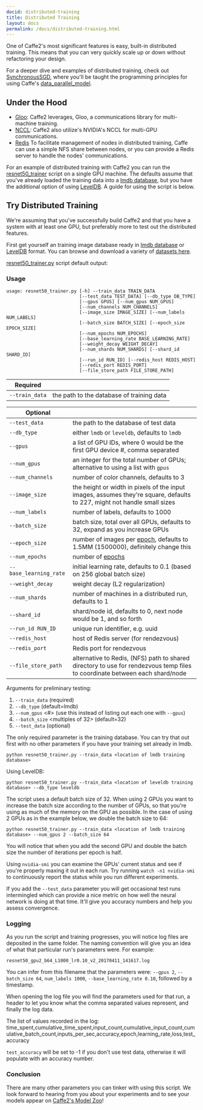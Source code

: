 ```yaml
---
docid: distributed-training
title: Distributed Training
layout: docs
permalink: /docs/distributed-training.html
---
```

One of Caffe2's most significant features is easy, built-in distributed training. This means that you can very quickly scale up or down without refactoring your design.

For a deeper dive and examples of distributed training, check out [SynchronousSGD](sync-sgd), where you'll be taught the programming principles for using Caffe's [data_parallel_model](https://github.com/caffe2/caffe2/blob/master/caffe2/python/data_parallel_model.py).

## Under the Hood

* [Gloo](https://github.com/facebookincubator/gloo): Caffe2 leverages, Gloo, a communications library for multi-machine training.
* [NCCL](https://github.com/nvidia/nccl): Caffe2 also utilize's NVIDIA's NCCL for multi-GPU communications.
* [Redis](https://redis.io/) To facilitate management of nodes in distributed training, Caffe can use a simple NFS share between nodes, or you can provide a Redis server to handle the nodes' communications.

For an example of distributed training with Caffe2 you can run the [resnet50_trainer](https://github.com/caffe2/caffe2/blob/master/caffe2/python/examples/resnet50_trainer.py) script on a single GPU machine. The defaults assume that you've already loaded the training data into a [lmdb database](https://symas.com/offerings/lightning-memory-mapped-database/), but you have the additional option of using [LevelDB](https://github.com/google/leveldb). A guide for using the script is below.

## Try Distributed Training

We're assuming that you've successfully build Caffe2 and that you have a system with at least one GPU, but preferably more to test out the distributed features.

First get yourself an training image database ready in [lmdb database](https://symas.com/offerings/lightning-memory-mapped-database/) or [LevelDB](https://github.com/google/leveldb) format. You can browse and download a variety of [datasets here](datasets).

[resnet50_trainer.py](https://github.com/caffe2/caffe2/blob/master/caffe2/python/examples/resnet50_trainer.py) script default output:

### Usage

```
usage: resnet50_trainer.py [-h] --train_data TRAIN_DATA
                           [--test_data TEST_DATA] [--db_type DB_TYPE]
                           [--gpus GPUS] [--num_gpus NUM_GPUS]
                           [--num_channels NUM_CHANNELS]
                           [--image_size IMAGE_SIZE] [--num_labels NUM_LABELS]
                           [--batch_size BATCH_SIZE] [--epoch_size EPOCH_SIZE]
                           [--num_epochs NUM_EPOCHS]
                           [--base_learning_rate BASE_LEARNING_RATE]
                           [--weight_decay WEIGHT_DECAY]
                           [--num_shards NUM_SHARDS] [--shard_id SHARD_ID]
                           [--run_id RUN_ID] [--redis_host REDIS_HOST]
                           [--redis_port REDIS_PORT]
                           [--file_store_path FILE_STORE_PATH]
```

|Required||
|-------|--------|
| `--train_data` | the path to the database of training data |

|Optional||
|-------|--------|
| `--test_data` | the path to the database of test data |
| `--db_type` | either `lmdb` or `leveldb`, defaults to `lmdb` |
| `--gpus`| a list of GPU IDs, where 0 would be the first GPU device #, comma separated |
| `--num_gpus` | an integer for the total number of GPUs; alternative to using a list with `gpus` |
| `--num_channels` | number of color channels, defaults to 3 |
| `--image_size` | the height or width in pixels of the input images, assumes they're square, defaults to 227, might not handle small sizes |
| `--num_labels` | number of labels, defaults to 1000 |
| `--batch_size` | batch size, total over all GPUs, defaults to 32, expand as you increase GPUs |
| `--epoch_size` | number of images per [epoch](https://deeplearning4j.org/glossary#epoch-vs-iteration), defaults to 1.5MM (1500000), definitely change this |
| `--num_epochs` | number of [epochs](https://deeplearning4j.org/glossary#epoch-vs-iteration) |
| `--base_learning_rate` | initial learning rate, defaults to 0.1 (based on 256 global batch size) |
| `--weight_decay` | weight decay (L2 regularization) |
| `--num_shards` | number of machines in a distributed run, defaults to 1 |
| `--shard_id` | shard/node id, defaults to 0, next node would be 1, and so forth |
| `--run_id RUN_ID` | unique run identifier, e.g. uuid |
| `--redis_host` | host of Redis server (for rendezvous) |
| `--redis_port` | Redis port for rendezvous |
| `--file_store_path` | alternative to Redis, (NFS) path to shared directory to use for rendezvous temp files to coordinate between each shard/node |

Arguments for preliminary testing:

1. `--train_data` <path to db> (required)
2. `--db_type` <lmbd or leveldb> (default=lmdb)
3. `--num_gpus` <#> (use this instead of listing out each one with `--gpus`)
4. `--batch_size` <multiples of 32> (default=32)
5. `--test_data` <path to db> (optional)

The only required parameter is the training database. You can try that out first with no other parameters if you have your training set already in lmdb.

```
python resnet50_trainer.py --train_data <location of lmdb training database>
```

Using LevelDB:

```
python resnet50_trainer.py --train_data <location of leveldb training database> --db_type leveldb
```

The script uses a default batch size of 32. When using 2 GPUs you want to increase the batch size according to the number of GPUs, so that you're using as much of the memory on the GPU as possible. In the case of using 2 GPUs as in the example below, we double the batch size to 64:

```
python resnet50_trainer.py --train_data <location of lmdb training database> --num_gpus 2 --batch_size 64
```

You will notice that when you add the second GPU and double the batch size the number of iterations per epoch is half.

Using `nvidia-smi` you can examine the GPUs' current status and see if you're properly maxing it out in each run. Try running `watch -n1 nvidia-smi` to continuously report the status while you run different experiments.

If you add the `--test_data` parameter you will get occasional test runs intermingled which can provide a nice metric on how well the neural network is doing at that time. It'll give you accuracy numbers and help you assess convergence.

### Logging

As you run the script and training progresses, you will notice log files are deposited in the same folder. The naming convention will give you an idea of what that particular run's parameters were. For example:

```
resnet50_gpu2_b64_L1000_lr0.10_v2_20170411_141617.log
```

You can infer from this filename that the parameters were: `--gpus 2`, `--batch_size 64`, `num_labels 1000`, `--base_learning_rate 0.10`, followed by a timestamp.

When opening the log file you will find the parameters used for that run, a header to let you know what the comma separated values represent, and finally the log data.

The list of values recorded in the log:
time_spent,cumulative_time_spent,input_count,cumulative_input_count,cumulative_batch_count,inputs_per_sec,accuracy,epoch,learning_rate,loss,test_accuracy

`test_accuracy` will be set to -1 if you don't use test data, otherwise it will populate with an accuracy number.

### Conclusion

There are many other parameters you can tinker with using this script. We look forward to hearing from you about your experiments and to see your models appear on [Caffe2's Model Zoo](zoo)!
